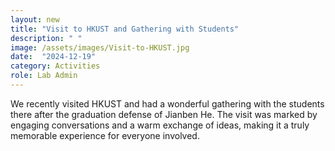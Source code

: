 ```yaml
---
layout: new
title: "Visit to HKUST and Gathering with Students"
description: " "
image: /assets/images/Visit-to-HKUST.jpg
date:  "2024-12-19"
category: Activities
role: Lab Admin
---
```

We recently visited HKUST and had a wonderful gathering with the students there after the graduation defense of Jianben He. The visit was marked by engaging conversations and a warm exchange of ideas, making it a truly memorable experience for everyone involved.
